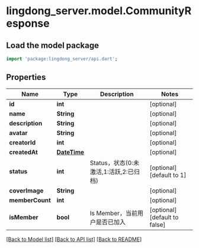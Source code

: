 # lingdong_server.model.CommunityResponse

## Load the model package
```dart
import 'package:lingdong_server/api.dart';
```

## Properties
Name | Type | Description | Notes
------------ | ------------- | ------------- | -------------
**id** | **int** |  | [optional] 
**name** | **String** |  | [optional] 
**description** | **String** |  | [optional] 
**avatar** | **String** |  | [optional] 
**creatorId** | **int** |  | [optional] 
**createdAt** | [**DateTime**](DateTime.md) |  | [optional] 
**status** | **int** | Status，状态(0:未激活,1:活跃,2:已归档) | [optional] [default to 1]
**coverImage** | **String** |  | [optional] 
**memberCount** | **int** |  | [optional] 
**isMember** | **bool** | Is Member，当前用户是否已加入 | [optional] [default to false]

[[Back to Model list]](../README.md#documentation-for-models) [[Back to API list]](../README.md#documentation-for-api-endpoints) [[Back to README]](../README.md)


